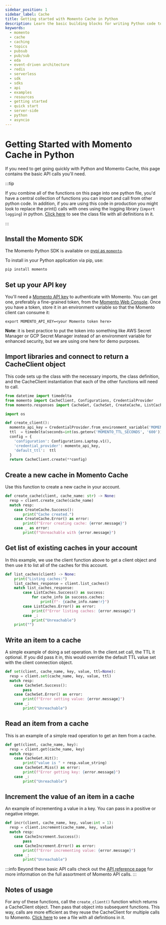 ```yaml
---
sidebar_position: 1
sidebar_label: Cache
title: Getting started with Momento Cache in Python
description: Learn the basic building blocks for writing Python code to interact with Momento Cache.
keywords:
  - momento
  - cache
  - caching
  - topics
  - pubsub
  - pub/sub
  - eda
  - event-driven architecture
  - redis
  - serverless
  - sdk
  - sdks
  - api
  - examples
  - resources
  - getting started
  - quick start
  - server-side
  - python
  - asyncio
---
```


# Getting Started with Momento Cache in Python

If you need to get going quickly with Python and Momento Cache, this page contains the basic API calls you'll need.

:::tip

If you combine all of the functions on this page into one python file, you'd have a central collection of functions you can import and call from other python code. In addition, if you are using this code in production you might look to replace the print() calls with ones using the logging library (`import logging`) in python. [Click here](@site/static/code/cheat-sheets/MomentoBasics.py) to see the class file with all definitions in it.

:::

## Install the Momento SDK

The Momento Python SDK is available on [pypi as `momento`](https://pypi.org/project/momento/).

To install in your Python application via pip, use:

```bash
pip install momento
```

## Set up your API key

You'll need a [Momento API key](/cache/develop/authentication/api-keys) to authenticate with Momento. You can get one, preferably a fine-grained token, from the [Momento Web Console](https://console.gomomento.com/caches).
Once you have a token, store it in an environment variable so that the Momento client can consume it:

```
export MOMENTO_API_KEY=<your Momento token here>
```

**Note**: it is best practice to put the token into something like AWS Secret Manager or GCP Secret Manager instead of an environment variable for enhanced security, but we are using one here for demo purposes.

## Import libraries and connect to return a CacheClient object

This code sets up the class with the necessary imports, the class definition, and the CacheClient instantiation that each of the other functions will need to call.

```python
from datetime import timedelta
from momento import CacheClient, Configurations, CredentialProvider
from momento.responses import CacheGet, CacheSet, CreateCache, ListCaches, CacheIncrement

import os

def create_client():
  momento_api_key = CredentialProvider.from_environment_variable('MOMENTO_API_KEY')
  ttl  = timedelta(seconds=int(os.getenv('MOMENTO_TTL_SECONDS', '600')))
  config = {
    'configuration': Configurations.Laptop.v1(),
    'credential_provider': momento_api_key,
    'default_ttl':  ttl
  }
  return CacheClient.create(**config)
```

## Create a new cache in Momento Cache
Use this function to create a new cache in your account.
```python
def create_cache(client, cache_name: str) -> None:
  resp = client.create_cache(cache_name)
  match resp:
    case CreateCache.Success():
        print("Cache created.")
    case CreateCache.Error() as error:
        print(f"Error creating cache: {error.message}")
    case _ as error:
        print(f"Unreachable with {error.message}")
```

## Get list of existing caches in your account
In this example, we use the client function above to get a client object and then use it to list all of the caches for this account.
```python
def list_caches(client) -> None:
    print("Listing caches:")
    list_caches_response = client.list_caches()
    match list_caches_response:
        case ListCaches.Success() as success:
            for cache_info in success.caches:
                print(f"- {cache_info.name!r}")
        case ListCaches.Error() as error:
            print(f"Error listing caches: {error.message}")
        case _:
            print("Unreachable")
    print("")
```
## Write an item to a cache
A simple example of doing a set operation. In the client.set call, the TTL it optional. If you did pass it in, this would override the default TTL value set with the client connection object.
```python
def set(client, cache_name, key, value, ttl=None):
  resp = client.set(cache_name, key, value, ttl)
  match resp:
    case CacheSet.Success():
        pass
    case CacheSet.Error() as error:
        print(f"Error setting value: {error.message}")
    case _:
        print("Unreachable")
```

## Read an item from a cache
This is an example of a simple read operation to get an item from a cache.
```python
def get(client, cache_name, key):
  resp = client.get(cache_name, key)
  match resp:
    case CacheGet.Hit():
        print("value is " + resp.value_string)
    case CacheGet.Miss() as error:
        print(f"Error getting key: {error.message}")
    case _:
        print("Unreachable")
```

## Increment the value of an item in a cache
An example of incrementing a value in a key. You can pass in a positive or negative integer.
```python
def incr(client, cache_name, key, value:int = 1):
  resp = client.increment(cache_name, key, value)
  match resp:
    case CacheIncrement.Success():
        pass
    case CacheIncrement.Error() as error:
        print(f"Error incrementing value: {error.message}")
    case _:
        print("Unreachable")
```

:::info
Beyond these basic API calls check out the [API reference page](/cache/develop/api-reference/index.mdx) for more information on the full assortment of Momento API calls.
:::

## Notes of usage
For any of these functions, call the `create_client()` function which returns a CacheClient object. Then pass that object into subsequent functions. This way, calls are more efficient as they reuse the CacheClient for multiple calls to Momento. [Click here](@site/static/code/cheat-sheets/MomentoBasics.py) to see a file with all definitions in it.
